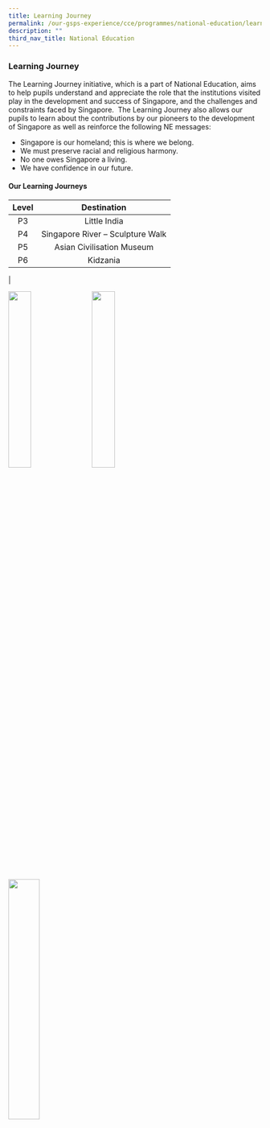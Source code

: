 ```yaml
---
title: Learning Journey
permalink: /our-gsps-experience/cce/programmes/national-education/learning-journey/
description: ""
third_nav_title: National Education
---
```

### **Learning Journey**
The Learning Journey initiative, which is a part of National Education, aims to help pupils understand and appreciate the role that the institutions visited play in the development and success of Singapore, and the challenges and constraints faced by Singapore.  The Learning Journey also allows our pupils to learn about the contributions by our pioneers to the development of Singapore as well as reinforce the following NE messages:

* Singapore is our homeland; this is where we belong.  
* We must preserve racial and religious harmony.  
* No one owes Singapore a living.  
* We have confidence in our future.

#### **Our Learning Journeys**

| Level | Destination |
|:---:|:---:|
| P3 | Little India |
| P4 | Singapore River – Sculpture Walk |
| P5 | Asian Civilisation Museum |
| P6 | Kidzania |
|

<img src="/images/lj1.jpg" style="width:30%;margin-right:15px;" align = "left">
<img src="/images/lj2.jpg" style="width:30%;margin-right:15px;" align = "left">
<img src="/images/lj3.jpg" style="width:35%" align = "left">

